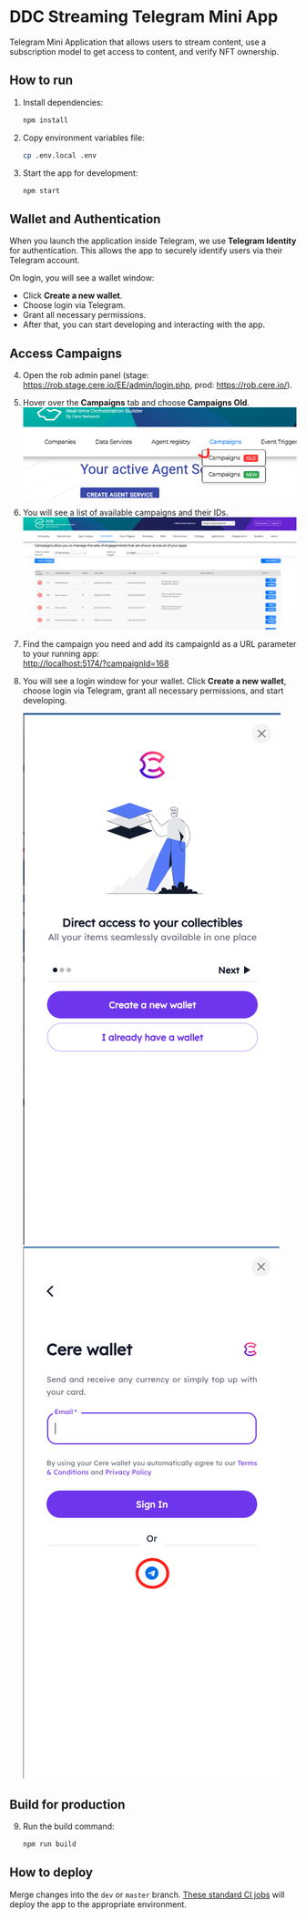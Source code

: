 # DDC Streaming Telegram Mini App

Telegram Mini Application that allows users to stream content, use a subscription model to get access to content, and verify NFT ownership.

## How to run

1. Install dependencies:

   ```bash
   npm install
   ```

2. Copy environment variables file:

   ```bash
   cp .env.local .env
   ```

3. Start the app for development:

   ```bash
   npm start
   ```

## Wallet and Authentication

When you launch the application inside Telegram, we use **Telegram Identity** for authentication. This allows the app to securely identify users via their Telegram account.

On login, you will see a wallet window:

- Click **Create a new wallet**.
- Choose login via Telegram.
- Grant all necessary permissions.
- After that, you can start developing and interacting with the app.

## Access Campaigns

4. Open the rob admin panel (stage: https://rob.stage.cere.io/EE/admin/login.php, prod: https://rob.cere.io/).

5. Hover over the **Campaigns** tab and choose **Campaigns Old**.  
   ![Campaigns Old](./doc_images/Image1.png)

6. You will see a list of available campaigns and their IDs.  
   ![Campaigns List](./doc_images/Image2.png)

7. Find the campaign you need and add its campaignId as a URL parameter to your running app:  
   [http://localhost:5174/?campaignId=168](http://localhost:5174/?campaignId=168)

8. You will see a login window for your wallet. Click **Create a new wallet**, choose login via Telegram, grant all necessary permissions, and start developing.

   ![Step 1](./doc_images/Image3.png)  
   ![Step 2](./doc_images/Image4.png)

## Build for production

9. Run the build command:

   ```bash
   npm run build
   ```

## How to deploy

Merge changes into the `dev` or `master` branch. [These standard CI jobs](https://github.com/cere-io/integration-telegram-app/actions) will deploy the app to the appropriate environment.
